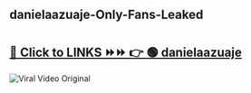 
 ## danielaazuaje-Only-Fans-Leaked

# <h2><a href="https://clipsfans.com/danielaazuaje&ref=git">🔗 Click to LINKS ⏩⏩ 👉 🟢 danielaazuaje </a></h2>

<a href="https://clipsfans.com/danielaazuaje&ref=git" rel="nofollow" data-target="animated-image.originalLink"><img src="https://i.ibb.co.com/xMMVF88/686577567.gif" alt="Viral Video Original" style="max-width: 100%; display: inline-block;" data-target="animated-image.originalImage"></a>
